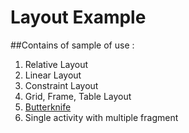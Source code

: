 # Layout Example

##Contains of sample of use :
1. Relative Layout
2. Linear Layout
3. Constraint Layout
4. Grid, Frame, Table Layout
5. [Butterknife](http://jakewharton.github.io/butterknife/)
6. Single activity with multiple fragment
